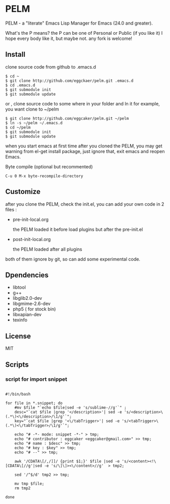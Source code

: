 # PELM
    
PELM - a "literate" Emacs Lisp Manager for Emacs (24.0 and greater).

What's the P means? the P can be one of Personal or Public (if you like it) I hope every body like it, but maybe not. any fork is welcome!

## Install

clone source code from github to .emacs.d

```
$ cd ~  
$ git clone http://github.com/eggckaer/pelm.git .emacs.d  
$ cd .emacs.d  
$ git submodule init  
$ git submodule update  
```

 or , clone source code to some where in your folder and ln it for example, you want clone to ~/pelm

```
$ git clone http://github.com/eggcaker/pelm.git ~/pelm  
$ ln -s ~/pelm ~/.emacs.d   
$ cd ~/pelm  
$ git submodule init  
$ git submodule update  
```

when you start emacs at first time after you cloned the PELM, you may get warning from el-get 
install package, just ignore that, exit emacs and reopen Emacs.


Byte compile (optional but recommented)

```
C-u 0 M-x byte-recompile-directory
```
## Customize

after you clone the PELM, check the init.el, you can add your own code in 2 files :

- pre-init-local.org

    the PELM loaded it before load plugins but after the pre-init.el

- post-init-local.org
  
  the PELM loaded after all plugins
  
  
both of them ignore by git, so can add some experimental code.

## Dpendencies 
 - libtool
 - g++ 
 - libglib2.0-dev
 - libgmime-2.6-dev
 - php5 ( for stock bin)
 - libxapian-dev
 - texinfo

## License

   MIT

## Scripts

### script for import snippet

```{.sh}

#!/bin/bash

for file in *.snippet; do 
    #mv $file "`echo $file|sed -e 's/sublime-//g'`" ;
    desc="`cat $file |grep '</description>'| sed -e 's/<description>\(.*\)<\/description>/\1/g'`";
    key="`cat $file |grep '<\/tabTrigger>'| sed -e 's/<tabTrigger>\(.*\)<\/tabTrigger>/\1/g'`";

    echo "# -*- mode: snippet -*-" > tmp;
    echo "# contributor : eggcaker <eggcaker@gmail.com>" >> tmp;
    echo "# name : $desc" >> tmp;
    echo "# key : $key" >> tmp;
    echo "# --" >> tmp;

    awk '/CDATA\[/,/]]/ {print $1;}' $file |sed -e 's/<content><!\[CDATA\[//g'|sed -e 's/\]\]><\/content>//g'  > tmp2;

    sed '/^$/d' tmp2 >> tmp;

    mv tmp $file;
    rm tmp2

done

```
